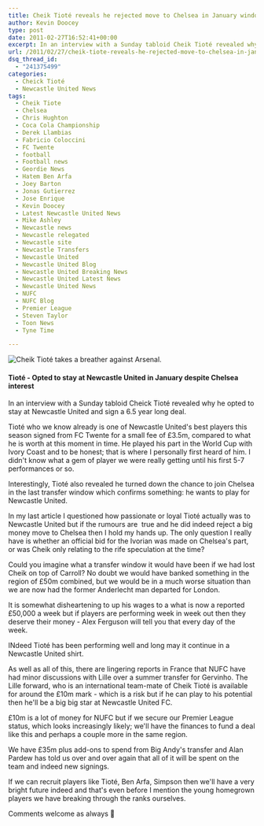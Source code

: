 ```yaml
---
title: Cheik Tioté reveals he rejected move to Chelsea in January window
author: Kevin Doocey
type: post
date: 2011-02-27T16:52:41+00:00
excerpt: In an interview with a Sunday tabloid Cheik Tioté revealed why he opted to stay at Newcastle United and sign a 6.5 year..
url: /2011/02/27/cheik-tiote-reveals-he-rejected-move-to-chelsea-in-january-window/
dsq_thread_id:
  - "241375499"
categories:
  - Cheick Tioté
  - Newcastle United News
tags:
  - Cheik Tiote
  - Chelsea
  - Chris Hughton
  - Coca Cola Championship
  - Derek Llambias
  - Fabricio Coloccini
  - FC Twente
  - football
  - Football news
  - Geordie News
  - Hatem Ben Arfa
  - Joey Barton
  - Jonas Gutierrez
  - Jose Enrique
  - Kevin Doocey
  - Latest Newcastle United News
  - Mike Ashley
  - Newcastle news
  - Newcastle relegated
  - Newcastle site
  - Newcastle Transfers
  - Newcastle United
  - Newcastle United Blog
  - Newcastle United Breaking News
  - Newcastle United Latest News
  - Newcastle United News
  - NUFC
  - NUFC Blog
  - Premier League
  - Steven Taylor
  - Toon News
  - Tyne Time

---
```

![Cheik Tioté takes a breather against Arsenal.](https://www.tynetime.com/wp-content/uploads/2011/02/Cheik_Tioté.jpg "Cheik Tioté - Newcastle")

#### Tioté - Opted to stay at Newcastle United in January despite Chelsea interest

In an interview with a Sunday tabloid Cheick Tioté revealed why he opted to stay at Newcastle United and sign a 6.5 year long deal.

Tioté who we know already is one of Newcastle United's best players this season signed from FC Twente for a small fee of £3.5m, compared to what he is worth at this moment in time. He played his part in the World Cup with Ivory  Coast and to be honest; that is where I personally first heard of him. I didn't know what a gem of player we were really getting until his first 5-7 performances or so.

Interestingly, Tioté also revealed he turned down the chance to join Chelsea in the last transfer window which confirms something: he wants to play for Newcastle United.

In my last article I questioned how passionate or loyal Tioté actually was to Newcastle United but if the rumours are  true and he did indeed reject a big money move to Chelsea then I hold my hands up. The only question I really have is whether an official bid for the Ivorian was made on Chelsea's part, or was Cheik only relating to the rife speculation at the time?

Could you imagine what a transfer window it would have been if we had lost Cheik on top of Carroll? No doubt we would have banked something in the region of £50m combined, but we would be in a much worse situation than we are now had the former Anderlecht man departed for London.

It is somewhat disheartening to up his wages to a what is now a reported £50,000 a week but if players are performing week in week out then they deserve their money - Alex Ferguson will tell you that every day of the week.

INdeed Tioté has been performing well and long may it continue in a Newcastle United shirt.

As well as all of this, there are lingering reports in France that NUFC have had minor discussions with Lille over a summer transfer for Gervinho. The Lille forward, who is an international team-mate of Cheik Tioté is available for around the £10m mark - which is a risk but if he can play to his potential then he'll be a big big star at Newcastle United FC.

£10m is a lot of money for NUFC but if we secure our Premier League status, which looks increasingly likely; we'll have the finances to fund a deal like this and perhaps a couple more in the same region.

We have £35m plus add-ons to spend from Big Andy's transfer and Alan Pardew has told us over and over again that all of it will be spent on the team and indeed new signings.

If we can recruit players like Tioté, Ben Arfa, Simpson then we'll have a very bright future indeed and that's even before I mention the young homegrown players we have breaking through the ranks ourselves.

Comments welcome as always 🙂

